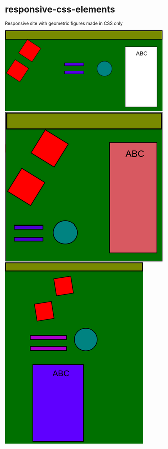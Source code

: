 # responsive-css-elements
Responsive site with geometric figures made in CSS only

![Site View1](screenshot1.png)
![Site View2](screenshot2.png)
![Site View3](screenshot3.png)
